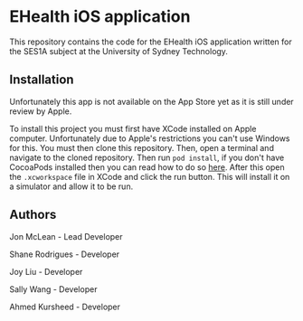 # EHealth iOS application
This repository contains the code for the EHealth iOS application written for the SES1A subject at the University of Sydney Technology.

## Installation
Unfortunately this app is not available on the App Store yet as it is still under review by Apple.

To install this project you must first have XCode installed on Apple computer. Unfortunately due to Apple's restrictions you can't use Windows for this. You must then clone this repository. Then, open a terminal and navigate to the cloned repository. Then run ```pod install```, if you don't have CocoaPods installed then you can read how to do so [here](https://guides.cocoapods.org/using/getting-started.html#toc_3). After this open the ```.xcworkspace``` file in XCode and click the run button. This will install it on a simulator and allow it to be run. 

## Authors
Jon McLean - Lead Developer

Shane Rodrigues - Developer

Joy Liu - Developer

Sally Wang - Developer

Ahmed Kursheed - Developer
